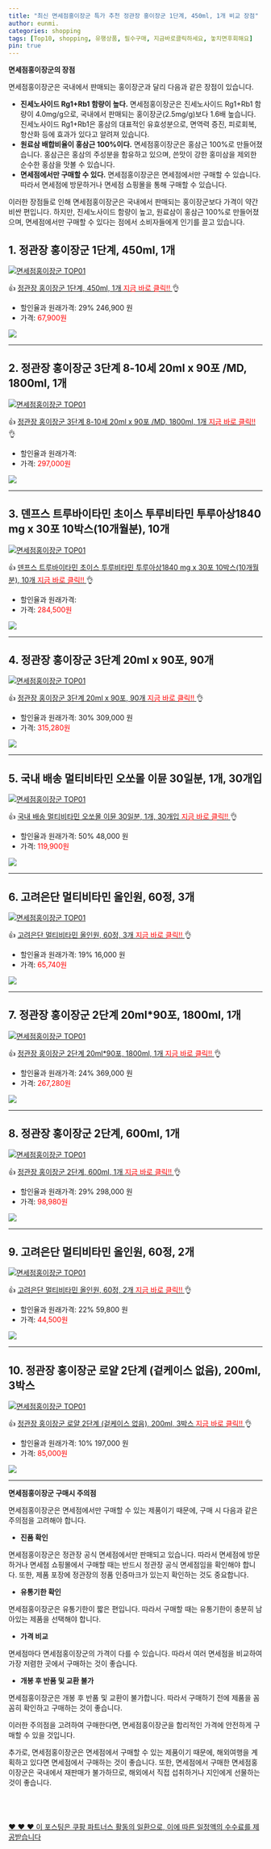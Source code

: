 ```yaml
---
title: "최신 면세점홍이장군 특가 추천 정관장 홍이장군 1단계, 450ml, 1개 비교 장점"
author: eunmi.
categories: shopping
tags: [Top10, shopping, 유행상품, 필수구매, 지금바로클릭하세요, 놓치면후회해요]
pin: true
---
```

**면세점홍이장군의 장점**

면세점홍이장군은 국내에서 판매되는 홍이장군과 달리 다음과 같은 장점이 있습니다.

* **진세노사이드 Rg1+Rb1 함량이 높다.** 면세점홍이장군은 진세노사이드 Rg1+Rb1 함량이 4.0mg/g으로, 국내에서 판매되는 홍이장군(2.5mg/g)보다 1.6배 높습니다. 진세노사이드 Rg1+Rb1은 홍삼의 대표적인 유효성분으로, 면역력 증진, 피로회복, 항산화 등에 효과가 있다고 알려져 있습니다.
* **원료삼 배합비율이 홍삼근 100%이다.** 면세점홍이장군은 홍삼근 100%로 만들어졌습니다. 홍삼근은 홍삼의 주성분을 함유하고 있으며, 쓴맛이 강한 홍미삼을 제외한 순수한 홍삼을 맛볼 수 있습니다.
* **면세점에서만 구매할 수 있다.** 면세점홍이장군은 면세점에서만 구매할 수 있습니다. 따라서 면세점에 방문하거나 면세점 쇼핑몰을 통해 구매할 수 있습니다.

이러한 장점들로 인해 면세점홍이장군은 국내에서 판매되는 홍이장군보다 가격이 약간 비싼 편입니다. 하지만, 진세노사이드 함량이 높고, 원료삼이 홍삼근 100%로 만들어졌으며, 면세점에서만 구매할 수 있다는 점에서 소비자들에게 인기를 끌고 있습니다.

   

## 1. 정관장 홍이장군 1단계, 450ml, 1개

[![면세점홍이장군 TOP01](https://thumbnail6.coupangcdn.com/thumbnails/remote/230x230ex/image/vendor_inventory/d28b/08ec151a4dd64e55b8e0ac8a2b92e75d083acceb40a1bc4a879127dec81f.png)](https://link.coupang.com/re/AFFSDP?lptag=AF3617701&subid=GithubCoopas&pageKey=4311129782&traceid=V0-153&itemId=5003393158&vendorItemId=86534639604)


👍 [정관장 홍이장군 1단계, 450ml, 1개 <font color=red> 지금 바로 클릭!! </font> ](https://link.coupang.com/re/AFFSDP?lptag=AF3617701&subid=GithubCoopas&pageKey=4311129782&traceid=V0-153&itemId=5003393158&vendorItemId=86534639604) 👌 


- 할인율과 원래가격: 29%  246,900   원
- 가격: <span style='color:red'>67,900원</span>

[![](/discount_price.png)](https://link.coupang.com/re/AFFSDP?lptag=AF3617701&subid=GithubCoopas&pageKey=4311129782&traceid=V0-153&itemId=5003393158&vendorItemId=86534639604)

---


   

## 2. 정관장 홍이장군 3단계 8-10세 20ml x 90포 /MD, 1800ml, 1개

[![면세점홍이장군 TOP01](https://thumbnail9.coupangcdn.com/thumbnails/remote/230x230ex/image/vendor_inventory/6264/93575f8ba0da079679ec567a03a6278a840dc998ba6b0b7af403e88708a6.png)](https://link.coupang.com/re/AFFSDP?lptag=AF3617701&subid=GithubCoopas&pageKey=6124117940&traceid=V0-153&itemId=11629877980&vendorItemId=86534672234)


👍 [정관장 홍이장군 3단계 8-10세 20ml x 90포 /MD, 1800ml, 1개 <font color=red> 지금 바로 클릭!! </font> ](https://link.coupang.com/re/AFFSDP?lptag=AF3617701&subid=GithubCoopas&pageKey=6124117940&traceid=V0-153&itemId=11629877980&vendorItemId=86534672234) 👌 


- 할인율과 원래가격: 
- 가격: <span style='color:red'>297,000원</span>

[![](/discount_price.png)](https://link.coupang.com/re/AFFSDP?lptag=AF3617701&subid=GithubCoopas&pageKey=6124117940&traceid=V0-153&itemId=11629877980&vendorItemId=86534672234)

---


   

## 3. 덴프스 트루바이타민 초이스 투루비타민 투루아상1840 mg x 30포 10박스(10개월분), 10개

[![면세점홍이장군 TOP01](https://thumbnail6.coupangcdn.com/thumbnails/remote/230x230ex/image/vendor_inventory/7081/38212976413f2be866b0277f80a7dc00fd8b4076ec0d1644d50fd8065910.jpg)](https://link.coupang.com/re/AFFSDP?lptag=AF3617701&subid=GithubCoopas&pageKey=7531039859&traceid=V0-153&itemId=19774074688&vendorItemId=86763355684)


👍 [덴프스 트루바이타민 초이스 투루비타민 투루아상1840 mg x 30포 10박스(10개월분), 10개 <font color=red> 지금 바로 클릭!! </font> ](https://link.coupang.com/re/AFFSDP?lptag=AF3617701&subid=GithubCoopas&pageKey=7531039859&traceid=V0-153&itemId=19774074688&vendorItemId=86763355684) 👌 


- 할인율과 원래가격: 
- 가격: <span style='color:red'>284,500원</span>

[![](/discount_price.png)](https://link.coupang.com/re/AFFSDP?lptag=AF3617701&subid=GithubCoopas&pageKey=7531039859&traceid=V0-153&itemId=19774074688&vendorItemId=86763355684)

---


   

## 4. 정관장 홍이장군 3단계 20ml x 90포, 90개

[![면세점홍이장군 TOP01](https://thumbnail7.coupangcdn.com/thumbnails/remote/230x230ex/image/vendor_inventory/c1ec/bbf319fe888ba1d5b64c0fa4199450e9a12a5807a0ee787fe2e8a3069006.png)](https://link.coupang.com/re/AFFSDP?lptag=AF3617701&subid=GithubCoopas&pageKey=7188840367&traceid=V0-153&itemId=16094663764&vendorItemId=86000256667)


👍 [정관장 홍이장군 3단계 20ml x 90포, 90개 <font color=red> 지금 바로 클릭!! </font> ](https://link.coupang.com/re/AFFSDP?lptag=AF3617701&subid=GithubCoopas&pageKey=7188840367&traceid=V0-153&itemId=16094663764&vendorItemId=86000256667) 👌 


- 할인율과 원래가격: 30%  309,000   원
- 가격: <span style='color:red'>315,280원</span>

[![](/discount_price.png)](https://link.coupang.com/re/AFFSDP?lptag=AF3617701&subid=GithubCoopas&pageKey=7188840367&traceid=V0-153&itemId=16094663764&vendorItemId=86000256667)

---


   

## 5. 국내 배송 멀티비타민 오쏘몰 이뮨 30일분, 1개, 30개입

[![면세점홍이장군 TOP01](https://thumbnail7.coupangcdn.com/thumbnails/remote/230x230ex/image/vendor_inventory/d6a2/d414bc672467d2812000e7f13dddcb760b71a3e17af6630b479fbadfd269.jpg)](https://link.coupang.com/re/AFFSDP?lptag=AF3617701&subid=GithubCoopas&pageKey=7653917970&traceid=V0-153&itemId=20373115084&vendorItemId=87222119697)


👍 [국내 배송 멀티비타민 오쏘몰 이뮨 30일분, 1개, 30개입 <font color=red> 지금 바로 클릭!! </font> ](https://link.coupang.com/re/AFFSDP?lptag=AF3617701&subid=GithubCoopas&pageKey=7653917970&traceid=V0-153&itemId=20373115084&vendorItemId=87222119697) 👌 


- 할인율과 원래가격: 50%  48,000   원
- 가격: <span style='color:red'>119,900원</span>

[![](/discount_price.png)](https://link.coupang.com/re/AFFSDP?lptag=AF3617701&subid=GithubCoopas&pageKey=7653917970&traceid=V0-153&itemId=20373115084&vendorItemId=87222119697)

---


   

## 6. 고려은단 멀티비타민 올인원, 60정, 3개

[![면세점홍이장군 TOP01](https://thumbnail10.coupangcdn.com/thumbnails/remote/230x230ex/image/vendor_inventory/ff07/7a7958f0688281dcc0977d1066b009132141259cd845541843f2063684b4.jpg)](https://link.coupang.com/re/AFFSDP?lptag=AF3617701&subid=GithubCoopas&pageKey=6743604050&traceid=V0-153&itemId=17892709009&vendorItemId=78477362984)


👍 [고려은단 멀티비타민 올인원, 60정, 3개 <font color=red> 지금 바로 클릭!! </font> ](https://link.coupang.com/re/AFFSDP?lptag=AF3617701&subid=GithubCoopas&pageKey=6743604050&traceid=V0-153&itemId=17892709009&vendorItemId=78477362984) 👌 


- 할인율과 원래가격: 19%  16,000   원
- 가격: <span style='color:red'>65,740원</span>

[![](/discount_price.png)](https://link.coupang.com/re/AFFSDP?lptag=AF3617701&subid=GithubCoopas&pageKey=6743604050&traceid=V0-153&itemId=17892709009&vendorItemId=78477362984)

---


   

## 7. 정관장 홍이장군 2단계 20ml*90포, 1800ml, 1개

[![면세점홍이장군 TOP01](https://thumbnail8.coupangcdn.com/thumbnails/remote/230x230ex/image/vendor_inventory/a9b1/2a513b9cbeaf92c9c0053a06b6a303e9feca261d26b8b8b94f689b601c7d.png)](https://link.coupang.com/re/AFFSDP?lptag=AF3617701&subid=GithubCoopas&pageKey=6978790953&traceid=V0-153&itemId=17041225800&vendorItemId=86000242186)


👍 [정관장 홍이장군 2단계 20ml*90포, 1800ml, 1개 <font color=red> 지금 바로 클릭!! </font> ](https://link.coupang.com/re/AFFSDP?lptag=AF3617701&subid=GithubCoopas&pageKey=6978790953&traceid=V0-153&itemId=17041225800&vendorItemId=86000242186) 👌 


- 할인율과 원래가격: 24%  369,000   원
- 가격: <span style='color:red'>267,280원</span>

[![](/discount_price.png)](https://link.coupang.com/re/AFFSDP?lptag=AF3617701&subid=GithubCoopas&pageKey=6978790953&traceid=V0-153&itemId=17041225800&vendorItemId=86000242186)

---


   

## 8. 정관장 홍이장군 2단계, 600ml, 1개

[![면세점홍이장군 TOP01](https://thumbnail8.coupangcdn.com/thumbnails/remote/230x230ex/image/vendor_inventory/a9b1/2a513b9cbeaf92c9c0053a06b6a303e9feca261d26b8b8b94f689b601c7d.png)](https://link.coupang.com/re/AFFSDP?lptag=AF3617701&subid=GithubCoopas&pageKey=6978790953&traceid=V0-153&itemId=525000956&vendorItemId=86000239896)


👍 [정관장 홍이장군 2단계, 600ml, 1개 <font color=red> 지금 바로 클릭!! </font> ](https://link.coupang.com/re/AFFSDP?lptag=AF3617701&subid=GithubCoopas&pageKey=6978790953&traceid=V0-153&itemId=525000956&vendorItemId=86000239896) 👌 


- 할인율과 원래가격: 29%  298,000   원
- 가격: <span style='color:red'>98,980원</span>

[![](/discount_price.png)](https://link.coupang.com/re/AFFSDP?lptag=AF3617701&subid=GithubCoopas&pageKey=6978790953&traceid=V0-153&itemId=525000956&vendorItemId=86000239896)

---


   

## 9. 고려은단 멀티비타민 올인원, 60정, 2개

[![면세점홍이장군 TOP01](https://thumbnail8.coupangcdn.com/thumbnails/remote/230x230ex/image/vendor_inventory/db13/f242272a1aa9e1bef5d0d76f7aa8252c10172c91fc984f1c0cb33cf6c6e6.jpg)](https://link.coupang.com/re/AFFSDP?lptag=AF3617701&subid=GithubCoopas&pageKey=6743604050&traceid=V0-153&itemId=17892709008&vendorItemId=78477362980)


👍 [고려은단 멀티비타민 올인원, 60정, 2개 <font color=red> 지금 바로 클릭!! </font> ](https://link.coupang.com/re/AFFSDP?lptag=AF3617701&subid=GithubCoopas&pageKey=6743604050&traceid=V0-153&itemId=17892709008&vendorItemId=78477362980) 👌 


- 할인율과 원래가격: 22%  59,800   원
- 가격: <span style='color:red'>44,500원</span>

[![](/discount_price.png)](https://link.coupang.com/re/AFFSDP?lptag=AF3617701&subid=GithubCoopas&pageKey=6743604050&traceid=V0-153&itemId=17892709008&vendorItemId=78477362980)

---


   

## 10. 정관장 홍이장군 로얄 2단계 (겉케이스 없음), 200ml, 3박스

[![면세점홍이장군 TOP01](https://thumbnail8.coupangcdn.com/thumbnails/remote/230x230ex/image/vendor_inventory/5a1e/8f58c63faed0cb83505debba85e3e11fe397366f8bdc6dfb9f389a334288.png)](https://link.coupang.com/re/AFFSDP?lptag=AF3617701&subid=GithubCoopas&pageKey=6012030947&traceid=V0-153&itemId=10909233531&vendorItemId=86606171008)


👍 [정관장 홍이장군 로얄 2단계 (겉케이스 없음), 200ml, 3박스 <font color=red> 지금 바로 클릭!! </font> ](https://link.coupang.com/re/AFFSDP?lptag=AF3617701&subid=GithubCoopas&pageKey=6012030947&traceid=V0-153&itemId=10909233531&vendorItemId=86606171008) 👌 


- 할인율과 원래가격: 10%  197,000   원
- 가격: <span style='color:red'>85,000원</span>

[![](/discount_price.png)](https://link.coupang.com/re/AFFSDP?lptag=AF3617701&subid=GithubCoopas&pageKey=6012030947&traceid=V0-153&itemId=10909233531&vendorItemId=86606171008)

---
**면세점홍이장군 구매시 주의점**

면세점홍이장군은 면세점에서만 구매할 수 있는 제품이기 때문에, 구매 시 다음과 같은 주의점을 고려해야 합니다.

* **진품 확인**

면세점홍이장군은 정관장 공식 면세점에서만 판매되고 있습니다. 따라서 면세점에 방문하거나 면세점 쇼핑몰에서 구매할 때는 반드시 정관장 공식 면세점임을 확인해야 합니다. 또한, 제품 포장에 정관장의 정품 인증마크가 있는지 확인하는 것도 중요합니다.

* **유통기한 확인**

면세점홍이장군은 유통기한이 짧은 편입니다. 따라서 구매할 때는 유통기한이 충분히 남아있는 제품을 선택해야 합니다.

* **가격 비교**

면세점마다 면세점홍이장군의 가격이 다를 수 있습니다. 따라서 여러 면세점을 비교하여 가장 저렴한 곳에서 구매하는 것이 좋습니다.

* **개봉 후 반품 및 교환 불가**

면세점홍이장군은 개봉 후 반품 및 교환이 불가합니다. 따라서 구매하기 전에 제품을 꼼꼼히 확인하고 구매하는 것이 좋습니다.

이러한 주의점을 고려하여 구매한다면, 면세점홍이장군을 합리적인 가격에 안전하게 구매할 수 있을 것입니다.

추가로, 면세점홍이장군은 면세점에서 구매할 수 있는 제품이기 때문에, 해외여행을 계획하고 있다면 면세점에서 구매하는 것이 좋습니다. 또한, 면세점에서 구매한 면세점홍이장군은 국내에서 재판매가 불가하므로, 해외에서 직접 섭취하거나 지인에게 선물하는 것이 좋습니다.<br><br><br><br><br> [ ❤ ❤ ❤ 이 포스팅은 쿠팡 파트너스 활동의 일환으로, 이에 따른 일정액의 수수료를 제공받습니다](https://link.coupang.com/a/bcEFyh)